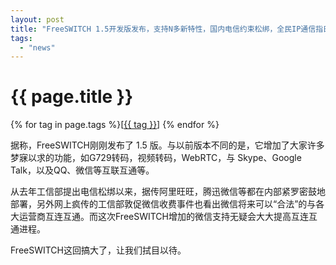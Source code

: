```yaml
---
layout: post
title: "FreeSWITCH 1.5开发版发布，支持N多新特性，国内电信约束松绑，全民IP通信指日可待"
tags:
  - "news"
---
```


# {{ page.title }}

<div class="tags">
{% for tag in page.tags %}[<a class="tag" href="/tags.html#{{ tag }}">{{ tag }}</a>] {% endfor %}
</div>


据称，FreeSWITCH刚刚发布了 1.5 版。与以前版本不同的是，它增加了大家许多梦寐以求的功能，如G729转码，视频转码，WebRTC，与 Skype、Google Talk，以及QQ、微信等互联互通等。

从去年工信部提出电信松绑以来，据传阿里旺旺，腾迅微信等都在内部紧罗密鼓地部署，另外网上疯传的工信部敦促微信收费事件也看出微信将来可以“合法”的与各大运营商互连互通。而这次FreeSWITCH增加的微信支持无疑会大大提高互连互通进程。

FreeSWITCH这回搞大了，让我们拭目以待。
